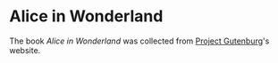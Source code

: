 # Alice in Wonderland


The book *Alice in Wonderland* was collected from [Project Gutenburg](https://www.gutenberg.org/ebooks/11)'s website.

